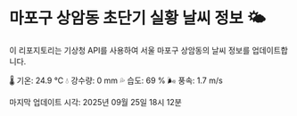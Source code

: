 
# 마포구 상암동 초단기 실황 날씨 정보 🌤️

이 리포지토리는 기상청 API를 사용하여 서울 마포구 상암동의 날씨 정보를 업데이트합니다. 

🌡️ 기온: 24.9 ℃
💧 강수량: 0 mm
💦 습도: 69 %
🌬️ 풍속: 1.7 m/s

마지막 업데이트 시각: 2025년 09월 25일 18시 12분    
